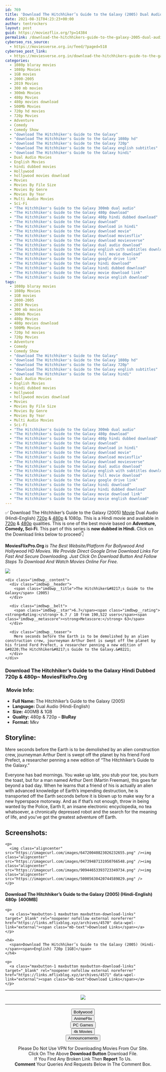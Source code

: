 ```yaml
---
id: 769
title: 'Download The Hitchhiker’s Guide to the Galaxy (2005) Dual Audio (Hindi-English) 480p [400MB] || 720p [1GB]'
date: 2021-08-31T04:23:23+00:00
author: tentrockers
layout: post
guid: https://moviezflix.org/?p=14384
permalink: /download-the-hitchhikers-guide-to-the-galaxy-2005-dual-audio-hindi-english-480p-400mb-720p-1gb/
cyberseo_rss_source:
  - https://moviesverse.org.in/feed/?paged=518
cyberseo_post_link:
  - https://moviesverse.org.in/download-the-hitchhikers-guide-to-the-galaxy-2005-hindi-480p-720p/
categories:
  - 1080p bluray movies
  - 1080p Movies
  - 1GB movies
  - 2000-2005
  - 2019 Movies
  - 300 mb movies
  - 300mb Movies
  - 480p Movies
  - 480p movies download
  - 500Mb Movies
  - 720p hd movies
  - 720p Movies
  - Adventure
  - Comedy
  - Comedy Show
  - "download The Hitchhiker's Guide to the Galaxy"
  - "download The Hitchhiker's Guide to the Galaxy 1080p hd"
  - "download The Hitchhiker's Guide to the Galaxy 720p"
  - "download The Hitchhiker's Guide to the Galaxy english subtitles"
  - "download The Hitchhiker's Guide to the Galaxy hindi"
  - Dual Audio Movies
  - English Movies
  - hindi dubbed movies
  - Hollywood
  - hollywood movies download
  - Movies
  - Movies By File Size
  - Movies By Genre
  - Movies By Year
  - Multi Audio Movies
  - Sci-Fi
  - "The Hitchhiker's Guide to the Galaxy 300mb dual audio"
  - "The Hitchhiker's Guide to the Galaxy 480p download"
  - "The Hitchhiker's Guide to the Galaxy 480p hindi dubbed download"
  - "The Hitchhiker's Guide to the Galaxy download"
  - "The Hitchhiker's Guide to the Galaxy download in hindi"
  - "The Hitchhiker's Guide to the Galaxy download movie"
  - "The Hitchhiker's Guide to the Galaxy download moviesflix"
  - "The Hitchhiker's Guide to the Galaxy download moviesverse"
  - "The Hitchhiker's Guide to the Galaxy dual audio download"
  - "The Hitchhiker's Guide to the Galaxy english with subtitles download"
  - "The Hitchhiker's Guide to the Galaxy full movie download"
  - "The Hitchhiker's Guide to the Galaxy google drive link"
  - "The Hitchhiker's Guide to the Galaxy hindi download"
  - "The Hitchhiker's Guide to the Galaxy hindi dubbed download"
  - "The Hitchhiker's Guide to the Galaxy movie download link"
  - "The Hitchhiker's Guide to the Galaxy movie english download"
tags:
  - 1080p bluray movies
  - 1080p Movies
  - 1GB movies
  - 2000-2005
  - 2019 Movies
  - 300 mb movies
  - 300mb Movies
  - 480p Movies
  - 480p movies download
  - 500Mb Movies
  - 720p hd movies
  - 720p Movies
  - Adventure
  - Comedy
  - Comedy Show
  - "download The Hitchhiker's Guide to the Galaxy"
  - "download The Hitchhiker's Guide to the Galaxy 1080p hd"
  - "download The Hitchhiker's Guide to the Galaxy 720p"
  - "download The Hitchhiker's Guide to the Galaxy english subtitles"
  - "download The Hitchhiker's Guide to the Galaxy hindi"
  - Dual Audio Movies
  - English Movies
  - hindi dubbed movies
  - Hollywood
  - hollywood movies download
  - Movies
  - Movies By File Size
  - Movies By Genre
  - Movies By Year
  - Multi Audio Movies
  - Sci-Fi
  - "The Hitchhiker's Guide to the Galaxy 300mb dual audio"
  - "The Hitchhiker's Guide to the Galaxy 480p download"
  - "The Hitchhiker's Guide to the Galaxy 480p hindi dubbed download"
  - "The Hitchhiker's Guide to the Galaxy download"
  - "The Hitchhiker's Guide to the Galaxy download in hindi"
  - "The Hitchhiker's Guide to the Galaxy download movie"
  - "The Hitchhiker's Guide to the Galaxy download moviesflix"
  - "The Hitchhiker's Guide to the Galaxy download moviesverse"
  - "The Hitchhiker's Guide to the Galaxy dual audio download"
  - "The Hitchhiker's Guide to the Galaxy english with subtitles download"
  - "The Hitchhiker's Guide to the Galaxy full movie download"
  - "The Hitchhiker's Guide to the Galaxy google drive link"
  - "The Hitchhiker's Guide to the Galaxy hindi download"
  - "The Hitchhiker's Guide to the Galaxy hindi dubbed download"
  - "The Hitchhiker's Guide to the Galaxy movie download link"
  - "The Hitchhiker's Guide to the Galaxy movie english download"
---
```

<div class="thecontent clearfix">
  <p>
    ✅ Download The Hitchhiker’s Guide to the Galaxy (2005) <a href="https://moviesverse.org.in/category/movies/" data-wpel-link="internal">Movie</a> Dual Audio (Hindi-English) <a href="https://moviesverse.org.in/720p-movies/" data-wpel-link="internal">720p</a>&nbsp;&&nbsp;<a href="https://moviesverse.org.in/480p-movies/" data-wpel-link="internal">480p</a> & 1080p. This is a Hindi movie and available in <a href="https://moviesverse.org.in/720p-movies/" data-wpel-link="internal">720p</a>&nbsp;&&nbsp;<a href="https://moviesverse.org.in/480p-movies/" data-wpel-link="internal">480p</a> qualities. This is one of the best movie based on <strong>Adventure, Comedy, Sci-Fi</strong>. This part of this series is <strong>now dubbed in <span>Hindi.&nbsp;</span></strong><span>Click on the Download links below to proceed👇</span>
  </p>
  
  <p>
    <strong><span>MoviesFlixPro.Org&nbsp;</span></strong><em>is The Best Website/Platform For Bollywood And Hollywood HD Movies. We Provide Direct Google Drive Download Links For Fast And Secure Downloading. Just Click On Download Button And Follow Steps To&nbsp;Download And Watch Movies Online For Free.</em>
  </p>
  
  <div class="imdbwp imdbwp--movie dark">
    <div class="imdbwp__thumb">
      <a class="imdbwp__link" target="_blank" title="The Hitchhiker's Guide to the Galaxy" href="https://www.imdb.com/title/tt0371724/" rel="nofollow external noopener noreferrer" data-wpel-link="external"><img class="imdbwp__img" src="https://m.media-amazon.com/images/M/MV5BZmU5MGU4MjctNjA2OC00N2FhLWFhNWQtMzQyMGI2ZmQ0Y2YyL2ltYWdlXkEyXkFqcGdeQXVyNTAyODkwOQ@@._V1_SX300.jpg" /></a>
    </div>
    
    <div class="imdbwp__content">
      <div class="imdbwp__header">
        <span class="imdbwp__title">The Hitchhiker&#8217;s Guide to the Galaxy</span> (2005)
      </div>
      
      <div class="imdbwp__belt">
        <span class="imdbwp__star">6.7</span><span class="imdbwp__rating"><strong>Rating:</strong> 6.7 / 10 from 190,522 users</span><span class="imdbwp__metascore"><strong>Metascore:</strong> 63</span>
      </div>
      
      <div class="imdbwp__teaser">
        Mere seconds before the Earth is to be demolished by an alien construction crew, journeyman Arthur Dent is swept off the planet by his friend Ford Prefect, a researcher penning a new edition of &#8220;The Hitchhiker&#8217;s Guide to the Galaxy.&#8221;
      </div>
    </div>
  </div>
  
  <h3>
    <span>Download The Hitchhiker’s Guide to the Galaxy Hindi Dubbed 720p & 480p~ MoviesFlixPro.Org</span>
  </h3>
  
  <h3>
    <span>&nbsp;Movie Info:&nbsp;</span>
  </h3>
  
  <ul>
    <li>
      <strong>Full Name: </strong>The Hitchhiker’s Guide to the Galaxy (2005)
    </li>
    <li>
      <strong>Language:</strong> Dual Audio (Hindi-English)
    </li>
    <li>
      <strong>Size:</strong> 400MB & 1GB
    </li>
    <li>
      <strong>Quality:</strong> 480p & 720p – <span><strong>BluRay</strong></span>
    </li>
    <li>
      <strong>Format:</strong>&nbsp;Mkv
    </li>
  </ul>
  
  <h2>
    <span>Storyline:</span>
  </h2>
  
  <p>
    Mere seconds before the Earth is to be demolished by an alien construction crew, journeyman Arthur Dent is swept off the planet by his friend Ford Prefect, a researcher penning a new edition of “The Hitchhiker’s Guide to the Galaxy.”
  </p>
  
  <p>
    Everyone has bad mornings. You wake up late, you stub your toe, you burn the toast, but for a man named Arthur Dent (Martin Freeman), this goes far beyond a bad day. When he learns that a friend of his is actually an alien with advanced knowledge of Earth’s impending destruction, he is transported off the Earth seconds before it is blown up to make way for a new hyperspace motorway. And as if that’s not enough, throw in being wanted by the Police, Earth II, an insane electronic encyclopedia, no tea whatsoever, a chronically depressed robot and the search for the meaning of life, and you’ve got the greatest adventure off Earth.
  </p>
  
  <div class="summary_text">
    <h2>
      <span>Screenshots:</span>
    </h2>
    
    <p>
      <img class="aligncenter" src="https://imagecurl.com/images/64720040823026232655.png" /><img class="aligncenter" src="https://imagecurl.com/images/04739487131950766548.png" /><img class="aligncenter" src="https://imagecurl.com/images/90944653393723349734.png" /><img class="aligncenter" src="https://imagecurl.com/images/50005630420744589829.png" />
    </p>
  </div>
  
  <div class="inline canwrap">
    <h4>
      <span>Download The Hitchhiker’s Guide to the Galaxy (2005) (Hindi-English) </span><span>480p&nbsp; [400MB]</span>
    </h4>
    
    <p>
      <a class="maxbutton-1 maxbutton maxbutton-download-links" target="_blank" rel="noopener nofollow external noreferrer" href="https://links.mflixblog.xyz/archives/4570" data-wpel-link="external"><span class="mb-text">Download Links</span></a>
    </p>
    
    <h4>
      <span>Download The Hitchhiker’s Guide to the Galaxy (2005) (Hindi-</span><span>English) 720p [1GB]</span>
    </h4>
    
    <p>
      <a class="maxbutton-1 maxbutton maxbutton-download-links" target="_blank" rel="noopener nofollow external noreferrer" href="https://links.mflixblog.xyz/archives/4571" data-wpel-link="external"><span class="mb-text">Download Links</span></a>
    </p>
  </div>
</div>

<center>
  </p> 
  
  <hr />
  
  <p>
    <a href="http://gdrivepro.xyz/join.php" data-wpel-link="external" target="_blank" rel="nofollow external noopener noreferrer"><img src="https://i.imgur.com/FhMdWdW.png" /></a>
  </p>
  
  <hr />
  
  <p>
    <a href="https://dogemovies.xyz" target="_blank" data-wpel-link="external" rel="nofollow external noopener noreferrer"><button class="button button5">Bollywood</button></a><br /> <a href="https://animeflix.in" target="_blank" data-wpel-link="external" rel="nofollow external noopener noreferrer"><button class="button button5">AnimeFlix</button></a><br /> <a href="https://gamesflix.net/" target="_blank" data-wpel-link="external" rel="nofollow external noopener noreferrer"><button class="button button5">PC Games</button></a><br /> <a href="https://uhdmovies.in" target="_blank" data-wpel-link="external" rel="nofollow external noopener noreferrer"><button class="button button5">4k Movies</button></a><br /> <a href="https://moviesverse.org.in/announcements/" target="_blank" data-wpel-link="internal" rel="noopener"><button class="button button5">Announcements</button></a>
  </p>
  
  <div class="alert alert-danger">
    Please Do Not Use VPN for Downloading Movies From Our Site.
  </div>
  
  <div class="alert alert-success">
    Click On The Above <strong>Download Button</strong> Download File.
  </div>
  
  <div class="alert alert-warning">
    If You Find Any Broken Link Then <strong>Report</strong> To Us.
  </div>
  
  <div class="alert alert-info">
    <strong>Comment</strong> Your Queries And Requests Below In The Comment Box.
  </div>
  
  <p>
    </center>
  </p>
